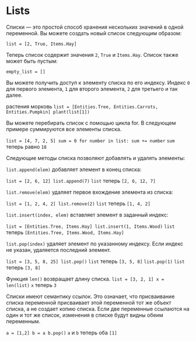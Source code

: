 # Lists
Списки — это простой способ хранения нескольких значений в одной переменной.
Вы можете создать новый список следующим образом:

`list = [2, True, Items.Hay]`

Теперь список содержит значения `2`, `True` и `Items.Hay`.
Список также может быть пустым:

`empty_list = []`

Вы можете получить доступ к элементу списка по его индексу. Индекс `0` для первого элемента, `1` для второго элемента, `2` для третьего и так далее.

растения морковь
`list = [Entities.Tree, Entities.Carrots, Entities.Pumpkin]
plant(list[1])`

Вы можете перебирать список с помощью цикла for. В следующем примере суммируются все элементы списка.

`list = [4, 7, 2, 5]
sum = 0
for number in list:
	sum += number`
`sum` теперь равно `18`

Следующие методы списка позволяют добавлять и удалять элементы:

`list.append(elem)` добавляет элемент в конец списка:

`list = [2, 6, 12]
list.append(7)`
`list` теперь `[2, 6, 12, 7]`

`list.remove(elem)` удаляет первое вхождение элемента из списка:

`list = [1, 2, 4, 2]
list.remove(2)`
`list` теперь `[1, 4, 2]`

`list.insert(index, elem)` вставляет элемент в заданный индекс:

`list = [Entities.Tree, Items.Hay]
list.insert(1, Items.Wood)`
`list` теперь `[Entities.Tree, Items.Wood, Items.Hay]`

`list.pop(index)` удаляет элемент по указанному индексу.
Если индекс не указан, удаляется последний элемент.

`list = [3, 5, 8, 25]
list.pop()`
`list` теперь `[3, 5, 8]`
`list.pop(1)`
`list` теперь `[3, 8]`

Функция `len()` возвращает длину списка.
`list = [3, 2, 1]
x = len(list)`
`x` теперь `3`

Списки имеют семантику ссылок. Это означает, что присваивание списка переменной присваивает этой переменной тот же объект списка, а не создает копию списка.
Если две переменные ссылаются на один и тот же список, изменения в списке будут видны обеим переменным.

`a = [1,2]
b = a
b.pop()`
`a` и `b` теперь оба `[1]`

